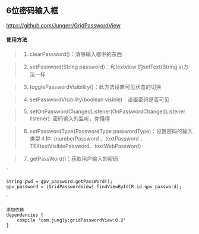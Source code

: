 ## 6位密码输入框
 https://github.com/Jungerr/GridPasswordView

#### 使用方法

 >1. clearPassword()：清除输入框中的东西

 >2. setPassword(String password)：和textview 的setText(String s)方法一样

 >3. togglePasswordVisibility()：此方法设置可见状态的切换

 >4. setPasswordVisibility(boolean visible)：设置密码是否可见

 >5. setOnPasswordChangedListener(OnPasswordChangedListener listener): 密码输入的监听，你懂得

 >6. setPasswordType(PasswordType passwordType)：设置密码的输入类型４种（numberPassword 、textPassword 、TEXtextVisiblePassword、textWebPassword）

 >7. getPassWord()：获取用户输入的密码

`

    String pwd = gpv_password.getPassWord();
    gpv_password = (GridPasswordView) findViewById(R.id.gpv_password);

`

    添加依赖
    dependencies {
        compile 'com.jungly:gridPasswordView:0.3'
    }
